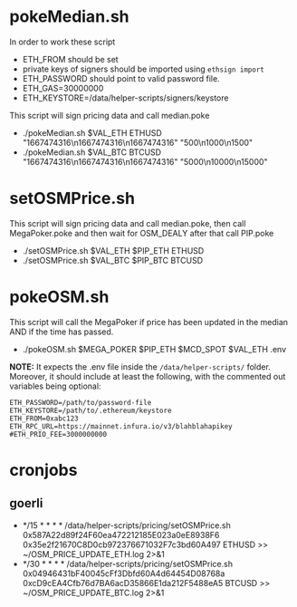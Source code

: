 # pokeMedian.sh

In order to work these script
- ETH_FROM should be set
- private keys of signers should be imported using `ethsign import`
- ETH_PASSWORD should point to valid password file. 
- ETH_GAS=30000000
- ETH_KEYSTORE=/data/helper-scripts/signers/keystore


This script will sign pricing data and call median.poke
- ./pokeMedian.sh $VAL_ETH ETHUSD "1667474316\n1667474316\n1667474316" "500\n1000\n1500"
- ./pokeMedian.sh $VAL_BTC BTCUSD "1667474316\n1667474316\n1667474316" "5000\n10000\n15000"


# setOSMPrice.sh

This script will sign pricing data and call median.poke, then call MegaPoker.poke and then wait for OSM_DEALY after that call PIP.poke
- ./setOSMPrice.sh $VAL_ETH $PIP_ETH ETHUSD
- ./setOSMPrice.sh $VAL_BTC $PIP_BTC BTCUSD

# pokeOSM.sh
This script will call the MegaPoker if price has been updated in the median AND if the time has passed.

- ./pokeOSM.sh $MEGA_POKER $PIP_ETH $MCD_SPOT $VAL_ETH .env

**NOTE:** It expects the .env file inside the `/data/helper-scripts/` folder. Moreover, it should include at least the following, with the commented out variables being optional:
```
ETH_PASSWORD=/path/to/password-file
ETH_KEYSTORE=/path/to/.ethereum/keystore
ETH_FROM=0xabc123
ETH_RPC_URL=https://mainnet.infura.io/v3/blahblahapikey
#ETH_PRIO_FEE=3000000000

```


# cronjobs

## goerli

- */15 * * * * /data/helper-scripts/pricing/setOSMPrice.sh 0x587A22d89f24F60ea472212185E023a0eE8938F6 0x35e2f21670C8D0cb972376671032F7c3bd60A497 ETHUSD >> ~/OSM_PRICE_UPDATE_ETH.log 2>&1
- */30 * * * * /data/helper-scripts/pricing/setOSMPrice.sh 0x04946431bF40045cFf3Dbfd60A4d64454D08768a 0xcD9cEA4Cfb76d7BA6acD35866E1da212F5488eA5 BTCUSD >> ~/OSM_PRICE_UPDATE_BTC.log 2>&1

